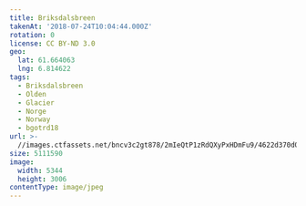 ```yaml
---
title: Briksdalsbreen
takenAt: '2018-07-24T10:04:44.000Z'
rotation: 0
license: CC BY-ND 3.0
geo:
  lat: 61.664063
  lng: 6.814622
tags:
  - Briksdalsbreen
  - Olden
  - Glacier
  - Norge
  - Norway
  - bgotrd18
url: >-
  //images.ctfassets.net/bncv3c2gt878/2mIeQtP1zRdQXyPxHDmFu9/4622d370d082e77be3296af723417ff4/briksdalsbreen_42955717665_o
size: 5111590
image:
  width: 5344
  height: 3006
contentType: image/jpeg
---
```


